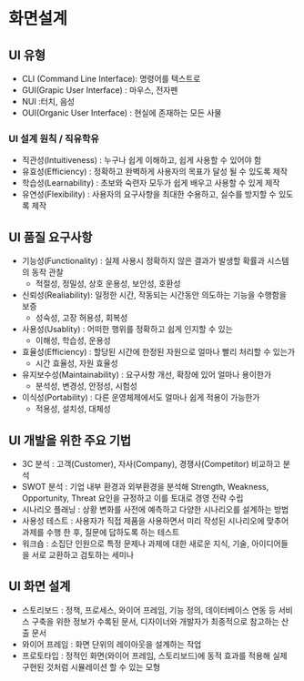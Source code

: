 # 화면설계

## UI 유형

- CLI (Command Line Interface): 명령어를 텍스트로
- GUI(Grapic User Interface) : 마우스, 전자펜
- NUI :터치, 음성
- OUI(Organic User Interface) : 현실에 존재하는 모든 사물

### UI 설계 원칙 / 직유학유

- 직관성(Intuitiveness) : 누구나 쉽게 이해하고, 쉽게 사용할 수 있어야 함
- 유효성(Efficiency) : 정확하고 완벽하게 사용자의 목표가 달성 될 수 있도록 제작
- 학습성(Learnability) : 초보와 숙련자 모두가 쉽게 배우고 사용할 수 있게 제작
- 유연성(Flexibility) : 사용자의 요구사항을 최대한 수용하고, 실수를 방지할 수 있도록 제작

## UI 품질 요구사항

- 기능성(Functionality) : 실제 사용시 정확하지 않은 결과가 발생할 확률과 시스템의 동작 관찰
  - 적절성, 정밀성, 상호 운용성, 보안성, 호환성
- 신뢰성(Realiability): 일정한 시간, 작동되는 시간동안 의도하는 기능을 수행함을 보증
  - 성숙성, 고장 허용성, 회복성
- 사용성(Usablity) : 어떠한 행위를 정확하고 쉽게 인지할 수 있는
  - 이해성, 학습성, 운용성
- 효율성(Efficiency) : 할당된 시간에 한정된 자원으로 얼마나 빨리 처리할 수 있는가
  - 시간 효율성, 자원 효율성
- 유지보수성(Maintainability) : 요구사항 개선, 확장에 있어 얼마나 용이한가
  - 분석성, 변경성, 안정성, 시험성
- 이식성(Portability) : 다른 운영체제에서도 얼마나 쉽게 적용이 가능한가
  - 적용성, 설치성, 대체성

## UI 개발을 위한 주요 기법

- 3C 분석 : 고객(Customer), 자사(Company), 경쟁사(Competitor) 비교하고 분석
- SWOT 분석 : 기업 내부 환경과 외부환경을 분석해 Strength, Weakness, Opportunity, Threat 요인을 규정하고 이를 토대로 경영 전략 수립
- 시나리오 플래닝 : 상황 변화를 사전에 예측하고 다양한 시나리오를 설계하는 방법
- 사용성 테스트 : 사용자가 직접 제품을 사용하면서 미리 작성된 시나리오에 맞추어 과제를 수행 한 후, 질문에 답하도록 하는 테스트
- 워크숍 : 소집단 인원으로 특정 문제나 과제에 대한 새로운 지식, 기술, 아이디어들을 서로 교환하고 검토하는 세미나

## UI 화면 설계

- 스토리보드 : 정책, 프로세스, 와이어 프레임, 기능 정의, 데이터베이스 연동 등 서비스 구축을 위한 정보가 수록된 문서, 디자이너와 개발자가 최종적으로 참고하는 산출 문서
- 와이어 프레임 : 화면 단위의 레이아웃을 설계하는 작업
- 프로토타입 : 정적인 화면(와이어 프레임, 스토리보드)에 동적 효과를 적용해 실제 구현된 것처럼 시뮬레이션 할 수 있는 모형
